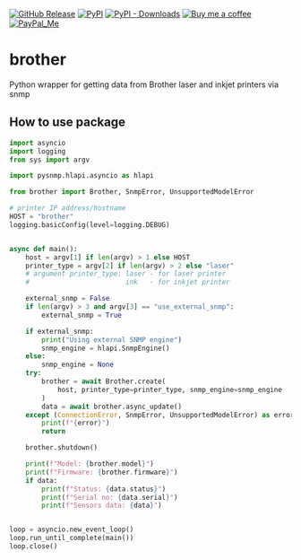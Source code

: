 [![GitHub Release][releases-shield]][releases]
[![PyPI][pypi-releases-shield]][pypi-releases]
[![PyPI - Downloads][pypi-downloads]][pypi-statistics]
[![Buy me a coffee][buy-me-a-coffee-shield]][buy-me-a-coffee]
[![PayPal_Me][paypal-me-shield]][paypal-me]

# brother

Python wrapper for getting data from Brother laser and inkjet printers via snmp

## How to use package

```py
import asyncio
import logging
from sys import argv

import pysnmp.hlapi.asyncio as hlapi

from brother import Brother, SnmpError, UnsupportedModelError

# printer IP address/hostname
HOST = "brother"
logging.basicConfig(level=logging.DEBUG)


async def main():
    host = argv[1] if len(argv) > 1 else HOST
    printer_type = argv[2] if len(argv) > 2 else "laser"
    # argument printer_type: laser - for laser printer
    #                        ink   - for inkjet printer

    external_snmp = False
    if len(argv) > 3 and argv[3] == "use_external_snmp":
        external_snmp = True

    if external_snmp:
        print("Using external SNMP engine")
        snmp_engine = hlapi.SnmpEngine()
    else:
        snmp_engine = None
    try:
        brother = await Brother.create(
            host, printer_type=printer_type, snmp_engine=snmp_engine
        )
        data = await brother.async_update()
    except (ConnectionError, SnmpError, UnsupportedModelError) as error:
        print(f"{error}")
        return

    brother.shutdown()

    print(f"Model: {brother.model}")
    print(f"Firmware: {brother.firmware}")
    if data:
        print(f"Status: {data.status}")
        print(f"Serial no: {data.serial}")
        print(f"Sensors data: {data}")


loop = asyncio.new_event_loop()
loop.run_until_complete(main())
loop.close()
```

[releases]: https://github.com/bieniu/brother/releases
[releases-shield]: https://img.shields.io/github/release/bieniu/brother.svg?style=popout
[pypi-releases]: https://pypi.org/project/brother/
[pypi-statistics]: https://pepy.tech/project/brother
[pypi-releases-shield]: https://img.shields.io/pypi/v/brother
[pypi-downloads]: https://pepy.tech/badge/brother/month
[buy-me-a-coffee-shield]: https://img.shields.io/static/v1.svg?label=%20&message=Buy%20me%20a%20coffee&color=6f4e37&logo=buy%20me%20a%20coffee&logoColor=white
[buy-me-a-coffee]: https://www.buymeacoffee.com/QnLdxeaqO
[paypal-me-shield]: https://img.shields.io/static/v1.svg?label=%20&message=PayPal.Me&logo=paypal
[paypal-me]: https://www.paypal.me/bieniu79
